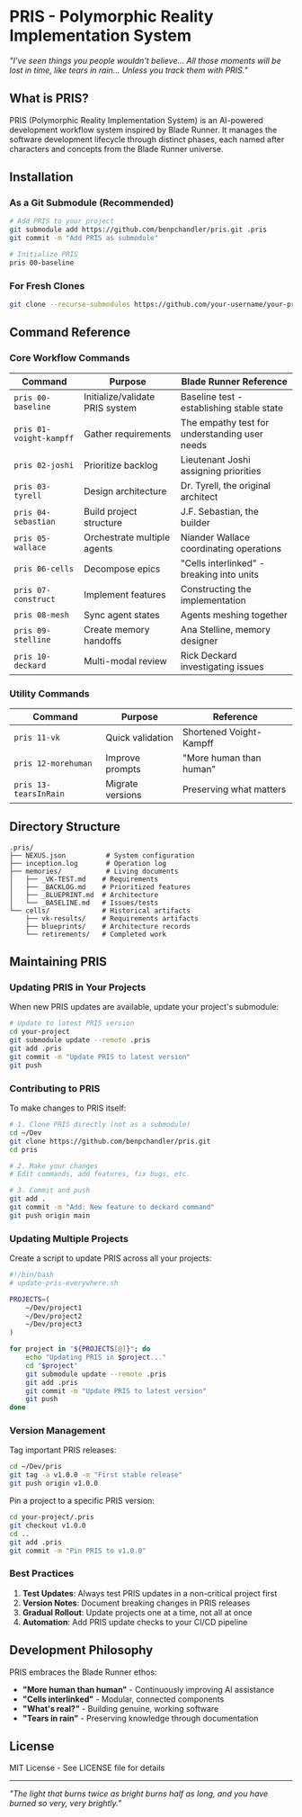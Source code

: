 # PRIS - Polymorphic Reality Implementation System

*"I've seen things you people wouldn't believe... All those moments will be lost in time, like tears in rain... Unless you track them with PRIS."*

## What is PRIS?

PRIS (Polymorphic Reality Implementation System) is an AI-powered development workflow system inspired by Blade Runner. It manages the software development lifecycle through distinct phases, each named after characters and concepts from the Blade Runner universe.

## Installation

### As a Git Submodule (Recommended)

```bash
# Add PRIS to your project
git submodule add https://github.com/benpchandler/pris.git .pris
git commit -m "Add PRIS as submodule"

# Initialize PRIS
pris 00-baseline
```

### For Fresh Clones

```bash
git clone --recurse-submodules https://github.com/your-username/your-project.git
```

## Command Reference

### Core Workflow Commands

| Command | Purpose | Blade Runner Reference |
|---------|---------|------------------------|
| `pris 00-baseline` | Initialize/validate PRIS system | Baseline test - establishing stable state |
| `pris 01-voight-kampff` | Gather requirements | The empathy test for understanding user needs |
| `pris 02-joshi` | Prioritize backlog | Lieutenant Joshi assigning priorities |
| `pris 03-tyrell` | Design architecture | Dr. Tyrell, the original architect |
| `pris 04-sebastian` | Build project structure | J.F. Sebastian, the builder |
| `pris 05-wallace` | Orchestrate multiple agents | Niander Wallace coordinating operations |
| `pris 06-cells` | Decompose epics | "Cells interlinked" - breaking into units |
| `pris 07-construct` | Implement features | Constructing the implementation |
| `pris 08-mesh` | Sync agent states | Agents meshing together |
| `pris 09-stelline` | Create memory handoffs | Ana Stelline, memory designer |
| `pris 10-deckard` | Multi-modal review | Rick Deckard investigating issues |

### Utility Commands

| Command | Purpose | Reference |
|---------|---------|-----------|
| `pris 11-vk` | Quick validation | Shortened Voight-Kampff |
| `pris 12-morehuman` | Improve prompts | "More human than human" |
| `pris 13-tearsInRain` | Migrate versions | Preserving what matters |

## Directory Structure

```
.pris/
├── NEXUS.json          # System configuration
├── inception.log       # Operation log
├── memories/           # Living documents
│   ├── _VK-TEST.md    # Requirements
│   ├── _BACKLOG.md    # Prioritized features
│   ├── _BLUEPRINT.md  # Architecture
│   └── _BASELINE.md   # Issues/tests
└── cells/             # Historical artifacts
    ├── vk-results/    # Requirements artifacts
    ├── blueprints/    # Architecture records
    └── retirements/   # Completed work
```

## Maintaining PRIS

### Updating PRIS in Your Projects

When new PRIS updates are available, update your project's submodule:

```bash
# Update to latest PRIS version
cd your-project
git submodule update --remote .pris
git add .pris
git commit -m "Update PRIS to latest version"
git push
```

### Contributing to PRIS

To make changes to PRIS itself:

```bash
# 1. Clone PRIS directly (not as a submodule)
cd ~/Dev
git clone https://github.com/benpchandler/pris.git
cd pris

# 2. Make your changes
# Edit commands, add features, fix bugs, etc.

# 3. Commit and push
git add .
git commit -m "Add: New feature to deckard command"
git push origin main
```

### Updating Multiple Projects

Create a script to update PRIS across all your projects:

```bash
#!/bin/bash
# update-pris-everywhere.sh

PROJECTS=(
    ~/Dev/project1
    ~/Dev/project2
    ~/Dev/project3
)

for project in "${PROJECTS[@]}"; do
    echo "Updating PRIS in $project..."
    cd "$project"
    git submodule update --remote .pris
    git add .pris
    git commit -m "Update PRIS to latest version"
    git push
done
```

### Version Management

Tag important PRIS releases:

```bash
cd ~/Dev/pris
git tag -a v1.0.0 -m "First stable release"
git push origin v1.0.0
```

Pin a project to a specific PRIS version:

```bash
cd your-project/.pris
git checkout v1.0.0
cd ..
git add .pris
git commit -m "Pin PRIS to v1.0.0"
```

### Best Practices

1. **Test Updates**: Always test PRIS updates in a non-critical project first
2. **Version Notes**: Document breaking changes in PRIS releases
3. **Gradual Rollout**: Update projects one at a time, not all at once
4. **Automation**: Add PRIS update checks to your CI/CD pipeline

## Development Philosophy

PRIS embraces the Blade Runner ethos:
- **"More human than human"** - Continuously improving AI assistance
- **"Cells interlinked"** - Modular, connected components
- **"What's real?"** - Building genuine, working software
- **"Tears in rain"** - Preserving knowledge through documentation

## License

MIT License - See LICENSE file for details

---

*"The light that burns twice as bright burns half as long, and you have burned so very, very brightly."*